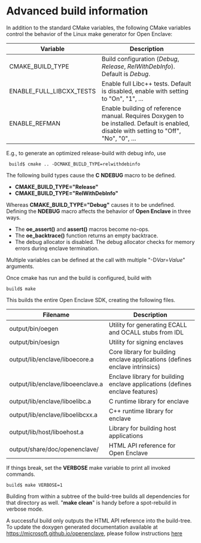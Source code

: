 # Advanced build information

In addition to the standard CMake variables, the following CMake variables
control the behavior of the Linux make generator for Open Enclave:

| Variable                 | Description                                          |
|--------------------------|------------------------------------------------------|
| CMAKE_BUILD_TYPE         | Build configuration (*Debug*, *Release*, *RelWithDebInfo*). Default is *Debug*. |
| ENABLE_FULL_LIBCXX_TESTS | Enable full Libc++ tests. Default is disabled, enable with setting to "On", "1", ... |
| ENABLE_REFMAN            | Enable building of reference manual. Requires Doxygen to be installed. Default is enabled, disable with setting to "Off", "No", "0", ... |


E.g., to generate an optimized release-build with debug info, use

```
 build$ cmake .. -DCMAKE_BUILD_TYPE=relwithdebinfo
```

The following build types cause the **C** **NDEBUG** macro to be defined.

- **CMAKE_BUILD_TYPE="Release"**
- **CMAKE_BUILD_TYPE="RelWithDebInfo"**

Whereas **CMAKE_BUILD_TYPE="Debug"** causes it to be undefined. Defining the 
**NDEBUG** macro affects the behavior of **Open Enclave** in three ways.

- The **oe_assert()** and **assert()** macros become no-ops.
- The **oe_backtrace()** function returns an empty backtrace.
- The debug allocator is disabled. The debug allocator checks for memory errors
  during enclave termination.

Multiple variables can be defined at the call with multiple "-D*Var*=*Value*" arguments.

Once cmake has run and the build is configured, build with

```
build$ make
```

This builds the entire Open Enclave SDK, creating the following files.

| Filename                          | Description                                           |
|-----------------------------------|-------------------------------------------------------|
| output/bin/oegen                  | Utility for generating ECALL and OCALL stubs from IDL |
| output/bin/oesign                 | Utility for signing enclaves                          |
| output/lib/enclave/liboecore.a    | Core library for building enclave applications (defines enclave intrinsics) |
| output/lib/enclave/liboeenclave.a | Enclave library for building enclave applications (defines enclave features) |
| output/lib/enclave/liboelibc.a    | C runtime library for enclave                         |
| output/lib/enclave/liboelibcxx.a  | C++ runtime library for enclave                       |
| output/lib/host/liboehost.a       | Library for building host applications                |
| output/share/doc/openenclave/     | HTML API reference for Open Enclave                    |

If things break, set the **VERBOSE** make variable to print all invoked commands.

```
build$ make VERBOSE=1
```

Building from within a subtree of the build-tree builds all dependencies for that directory as well.
"**make clean**" is handy before a spot-rebuild in verbose mode.

A successful build only outputs the HTML API reference into the build-tree.
To update the doxygen generated documentation available at https://microsoft.github.io/openenclave,
please follow instructions [here](../refman/doxygen-howto.md)
